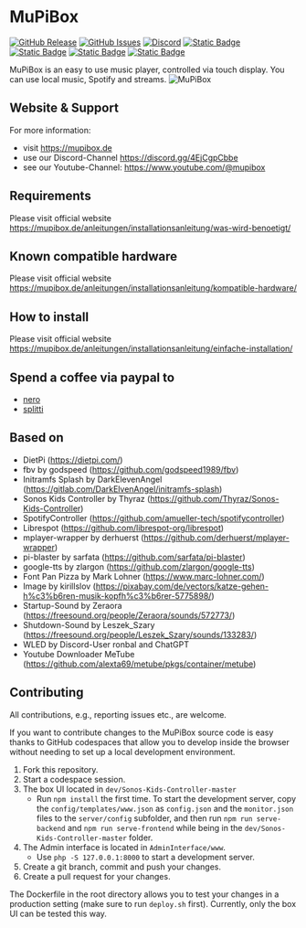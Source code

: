 # MuPiBox
[![GitHub Release](https://img.shields.io/github/v/release/splitti/MuPiBox?label=stable%20release)](https://github.com/splitti/MuPiBox/releases)
[![GitHub Issues](https://img.shields.io/github/issues/splitti/MuPiBox.svg?style=flat-square&label=Issues&color=d77982)](https://github.com/splitti/MuPiBox/issues)
[![Discord](https://img.shields.io/discord/879874342203306005?logo=Discord&link=https%3A%2F%2Fdiscord.gg%2F4EjCgpCbbe)](https://discord.gg/4EjCgpCbbe) [![Static Badge](https://img.shields.io/badge/Website-Website?logo=Google%20Chrome&logoColor=%23ffffff&labelColor=%234285F4&color=%234285F4&link=https%3A%2F%2Fmupibox.de)](https://mupibox.de) [![Static Badge](https://img.shields.io/badge/Youtube-Youtube?logo=youtube&labelColor=red&color=red&link=https%3A%2F%2Fwww.youtube.com%2Fchannel%2FUCiqTXPBQLYgTB4uPBKzLENA)](https://www.youtube.com/channel/UCiqTXPBQLYgTB4uPBKzLENA) [![Static Badge](https://img.shields.io/badge/Facebook-Facebook?logo=facebook&labelColor=blue&color=blue&link=https%3A%2F%2Fwww.facebook.com%2Fmupibox)](https://www.facebook.com/mupibox) [![Static Badge](https://img.shields.io/badge/Paypal-Donate?logo=Paypal&label=Donate&link=https%3A%2F%2Fpaypal.me%2FDonateMuPiBox)](https://paypal.me/DonateMuPiBox)

MuPiBox is an easy to use music player, controlled via touch display. You can use local music, Spotify and streams.
![MuPiBox](media/images/splash.png "MuPiBox") 
## Website & Support
For more information:
- visit https://mupibox.de 
- use our Discord-Channel https://discord.gg/4EjCgpCbbe
- see our Youtube-Channel: https://www.youtube.com/@mupibox

## Requirements
Please visit official website https://mupibox.de/anleitungen/installationsanleitung/was-wird-benoetigt/
## Known compatible hardware
Please visit official website https://mupibox.de/anleitungen/installationsanleitung/kompatible-hardware/
## How to install
Please visit official website  https://mupibox.de/anleitungen/installationsanleitung/einfache-installation/
## Spend a coffee via paypal to
- <a href="https://paypal.me/EGerhardt" target="_blank">nero</a>
- <a href="https://paypal.me/splittscheid" target="_blank">splitti</a>

## Based on
- DietPi (https://dietpi.com/)
- fbv by godspeed (https://github.com/godspeed1989/fbv)
- Initramfs Splash by DarkElevenAngel (https://gitlab.com/DarkElvenAngel/initramfs-splash)
- Sonos Kids Controller by Thyraz (https://github.com/Thyraz/Sonos-Kids-Controller)
- SpotifyController (https://github.com/amueller-tech/spotifycontroller)
- Librespot (https://github.com/librespot-org/librespot)
- mplayer-wrapper by derhuerst (https://github.com/derhuerst/mplayer-wrapper)
- pi-blaster by sarfata (https://github.com/sarfata/pi-blaster)
- google-tts by zlargon (https://github.com/zlargon/google-tts)
- Font Pan Pizza by Mark Lohner (https://www.marc-lohner.com/)
- Image by kirillslov (https://pixabay.com/de/vectors/katze-gehen-h%c3%b6ren-musik-kopfh%c3%b6rer-5775898/)
- Startup-Sound by Zeraora (https://freesound.org/people/Zeraora/sounds/572773/)
- Shutdown-Sound by Leszek_Szary (https://freesound.org/people/Leszek_Szary/sounds/133283/)
- WLED by Discord-User ronbal and ChatGPT
- Youtube Downloader MeTube (https://github.com/alexta69/metube/pkgs/container/metube)
  
## Contributing
All contributions, e.g., reporting issues etc., are welcome.

If you want to contribute changes to the MuPiBox source code is easy thanks to GitHub codespaces that allow you to develop inside the browser without needing to set up a local development environment.
1. Fork this repository.
2. Start a codespace session.
3. The box UI located in `dev/Sonos-Kids-Controller-master`
    - Run `npm install` the first time. To start the development server, copy the `config/templates/www.json` as `config.json` and the `monitor.json` files to the `server/config` subfolder, and then run `npm run serve-backend` and `npm run serve-frontend` while being in the `dev/Sonos-Kids-Controller-master` folder.
4. The Admin interface is located in `AdminInterface/www`.
    - Use `php -S 127.0.0.1:8000` to start a development server.
5. Create a git branch, commit and push your changes.
6. Create a pull request for your changes.

The Dockerfile in the root directory allows you to test your changes in a production setting (make sure to run `deploy.sh` first). Currently, only the box UI can be tested this way.
